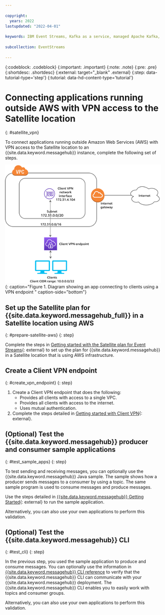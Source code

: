 ```yaml
---

copyright:
  years: 2022
lastupdated: "2022-04-01"

keywords: IBM Event Streams, Kafka as a service, managed Apache Kafka, AWS, location, VPN

subcollection: EventStreams

---
```


{:codeblock: .codeblock}
{:important: .important}
{:note: .note}
{:pre: .pre}
{:shortdesc: .shortdesc}
{:external: target="_blank" .external}
{:step: data-tutorial-type='step'}
{:tutorial: data-hd-content-type='tutorial'}

# Connecting applications running outside AWS with VPN access to the Satellite location
{: #satellite_vpn}

To connect applications running outside Amazon Web Services (AWS) with VPN access to the Satellite location to an {{site.data.keyword.messagehub}} instance, complete the following set of steps.

![VPN diagram](satellite_vpn.png "VPN"){: caption="Figure 1. Diagram showing an app connecting to clients using a VPN endpoint " caption-side="bottom"}

## Set up the Satellite plan for {{site.data.keyword.messagehub_full}} in a Satellite location using AWS
{: #prepare-satellite-aws}
{: step}

Complete the steps in [Getting started with the Satellite plan for Event Streams](/docs/EventStreams?topic=EventStreams-satellite_getting_started){: external} to set up the plan for {{site.data.keyword.messagehub}} in a Satellite location that is using AWS infrastructure.

## Create a Client VPN endpoint
{: #create_vpn_endpoint}
{: step}

1. Create a Client VPN endpoint that does the following:
   * Provides all clients with access to a single VPC.
   * Provides all clients with access to the internet.
   * Uses mutual authentication.
2. Complete the steps detailed in [Getting started with Client VPN](https://docs.aws.amazon.com/vpn/latest/clientvpn-admin/cvpn-getting-started.html){: external}.

## (Optional) Test the {{site.data.keyword.messagehub}} producer and consumer sample applications
{: #test_sample_apps}
{: step}

To test sending and receiving messages, you can optionally use the {{site.data.keyword.messagehub}} Java sample. The sample shows how a producer sends messages to a consumer by using a topic. The same sample program is used to consume messages and produce messages.

Use the steps detailed in [{{site.data.keyword.messagehub}} Getting Started](/docs/EventStreams?topic=EventStreams-getting-started){: external} to run the sample application.

Alternatively, you can also use your own applications to perform this validation.

## (Optional) Test the {{site.data.keyword.messagehub}} CLI
{: #test_cli}
{: step}

In the previous step, you used the sample application to produce and consume messages. You can optionally use the information in [{{site.data.keyword.messagehub}} CLI reference](/docs/EventStreams?topic=EventStreams-cli_reference) to verify that the {{site.data.keyword.messagehub}} CLI can communicate with your {{site.data.keyword.messagehub}} deployment. The {{site.data.keyword.messagehub}} CLI enables you to easily work with topics and consumer groups.

Alternatively, you can also use your own applications to perform this validation.




